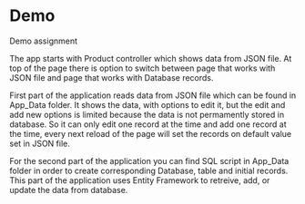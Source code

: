 # Demo
Demo assignment

The app starts with Product controller which shows data from JSON file. At top of the page there is option to switch between page that
works with JSON file and page that works with Database records.

First part of the application reads data from JSON file which can be found in App_Data folder. It shows the data, with options to edit it,
but the edit and add new options is limited because the data is not permamently stored in database. So it can only edit one record at the
time and add one record at the time, every next reload of the page will set the records on default value set in JSON file.

For the second part of the application you can find SQL script in App_Data folder in order to create corresponding Database, table and
initial records.
This part of the application uses Entity Framework to retreive, add, or update the data from database.
